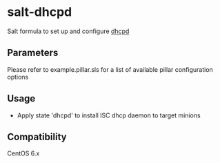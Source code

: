 salt-dhcpd
===========

Salt formula to set up and configure [dhcpd](http://www.isc.org/downloads/dhcp/)

Parameters
------------
Please refer to example.pillar.sls for a list of available pillar configuration options

Usage
-----
- Apply state 'dhcpd' to install ISC dhcp daemon to target minions

Compatibility
-------------
CentOS 6.x
